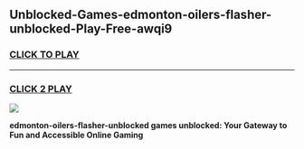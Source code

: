 
## Unblocked-Games-edmonton-oilers-flasher-unblocked-Play-Free-awqi9
<h3>
<a href="https://premium76.site?title=edmonton-oilers-flasher-unblocked&ref=23A">CLICK TO PLAY</a></h3>
<hr>

<h3>
<a href="https://premium76.site?title=edmonton-oilers-flasher-unblocked&ref=23A">CLICK 2 PLAY</a>
  
</h3>

<a href="https://premium76.site?title=edmonton-oilers-flasher-unblocked&ref=23A"><img src="https://clearcache.store/games.png"></a>


**edmonton-oilers-flasher-unblocked games unblocked: Your Gateway to Fun and Accessible Online Gaming**
